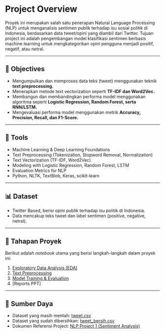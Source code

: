 # Project Overview
Proyek ini merupakan salah satu penerapan Natural Language Processing (NLP) untuk menganalisis sentimen publik terhadap isu sosial politik di Indonesia, berdasarkan data tweet/opini yang diambil dari Twitter.
Tujuan project ini adalah pengembangan model klasifikasi sentimen berbasis machine learning untuk mengkategorikan opini pengguna menjadi positif, negatif, atau netral.  

---

## 🎯 **Objectives**
- Mengumpulkan dan memproses data teks (tweet) menggunakan teknik **text preprocessing.**  
- Menerapkan metode text vectorization seperti **TF-IDF dan Word2Vec.**  
- Membangun dan membandingkan performa model menggunakan algoritma seperti **Logistic Regression, Random Forest, serta RNN/LSTM.**  
- Mengevaluasi performa model menggunakan metrik **Accuracy, Precision, Recall, dan F1-Score.**  

---

## 🧠 **Tools**
- Machine Learning & Deep Learning Foundations
- Text Preprocessing (Tokenization, Stopword Removal, Normalization)
- Text Vectorization (TF-IDF, Word2Vec)
- Modeling with Logistic Regression, Random Forest, LSTM
- Evaluation Metrics for NLP
- Python, NLTK, TextBlob, Keras, scikit-learn

---

## 📊 **Dataset**
- Twitter Based, berisi opini publik terhadap isu politik di Indonesia.
- Data mencakup teks tweet dan label sentimen (positive, negative, netral).

----

## 🚀 Tahapan Proyek
Berikut adalah *notebook* utama yang berisi langkah-langkah dalam proyek ini:
1. [Exploratory Data Analysis (EDA)](Data%20Preparation/EDA.ipynb)
2. [Text Preprocessing](Data%20Preparation/text_preprocessing.ipynb)
3. [Model Training & Evaluation](Models)
4. [Reports PPT]

---

## 📁 Sumber Daya
- Dataset yang masih mentah: [tweet.csv](Raw%20Data/tweet.csv)
- Dataset yang sudah dibersihkan: [tweet_bersih.csv](Processed%20Data/tweet_bersih.csv)
- Dokumen Referensi Project: [NLP Project 1 (Sentiment Analysis)](NLP%20Project%201%20(Sentiment%20Analysis).pdf)
